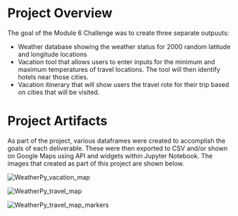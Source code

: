 # Project Overview
The goal of the Module 6 Challenge was to create three separate outpuuts:
 - Weather database showing the weather status for 2000 random latitude and longitude locations
 - Vacation tool that allows users to enter inputs for the minimum and maximum temperatures of travel locations. The tool will then identify hotels near those cities.
 - Vacation itinerary that will show users the travel rote for their trip based on cities that will be visited. 

# Project Artifacts
As part of the project, various dataframes were created to accomplish the goals of each deliverable. These were then exported to CSV and/or shown on Google Maps using API and widgets within Jupyter Notebook. The images that created as part of this project are shown below. 

![WeatherPy_vacation_map](https://user-images.githubusercontent.com/93630042/147385766-bc40c0dc-d436-4a71-990f-c8ee8f90ebb4.png)

![WeatherPy_travel_map](https://user-images.githubusercontent.com/93630042/147385768-9becf0f3-beb2-4cbb-87e7-689b91dad3d6.png)

![WeatherPy_travel_map_markers](https://user-images.githubusercontent.com/93630042/147385772-54cce59f-f953-4ac8-b2f4-2c6c4cb77536.png)
